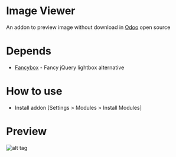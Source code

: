 # Image Viewer
An addon to preview image without download in [Odoo](https://www.odoo.com) open source
    
# Depends
  * [Fancybox](http://fancybox.net) - Fancy jQuery lightbox alternative
    
# How to use
  * Install addon [Settings > Modules > Install Modules]

# Preview
![alt tag](https://github.com/hoangpq/image-viewer/blob/master/readme/result.png)

